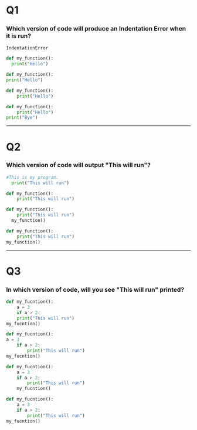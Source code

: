 # Q1
### Which version of code will produce an Indentation Error when it is run?

`IndentationError`

```py
def my_function():
  print("Hello")
```

```py
def my_function():
print("Hello")
```

```py
def my_function():
    print("Hello")
```

```py
def my_function():
    print("Hello")
print("Bye")
```

---

# Q2
### Which version of code will output "This will run"?

```py
#This is my program.
  print("This will run")
```

```py
def my_function():
    print("This will run")
```

```py
def my_function():
    print("This will run")
  my_function()
```

```py
def my_function():
    print("This will run")
my_function()
```

---

# Q3
### In which version of code, will you see "This will run" printed?

```py
def my_fucntion():
    a = 3
    if a > 2:
    print("This will run")
my_fucntion()
```

```py
def my_fucntion():
a = 3
    if a > 2:
        print("This will run")
my_fucntion()
```

```py
def my_fucntion():
    a = 3
    if a > 2:
        print("This will run")
    my_fucntion()
```

```py
def my_fucntion():
    a = 3
    if a > 2:
        print("This will run")
my_fucntion()
```